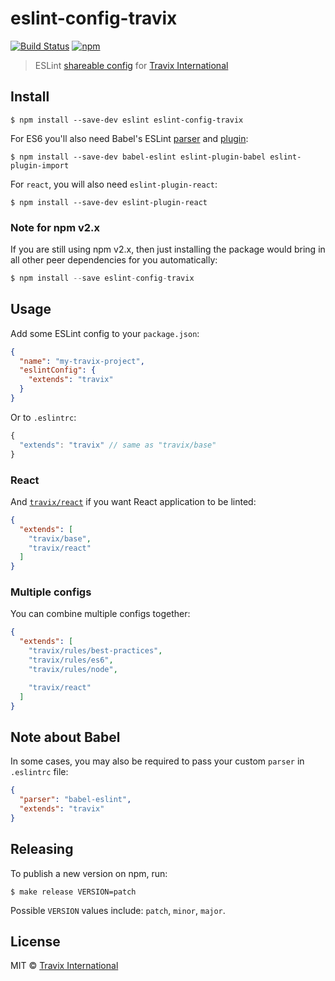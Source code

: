 # eslint-config-travix

[![Build Status](https://img.shields.io/travis/Travix-International/eslint-config-travix/master.svg)](http://travis-ci.org/Travix-International/eslint-config-travix) [![npm](https://img.shields.io/npm/v/eslint-config-travix.svg)](https://www.npmjs.com/package/eslint-config-travix)

> ESLint [shareable config](http://eslint.org/docs/developer-guide/shareable-configs.html) for [Travix International](https://travix.com)


## Install

```
$ npm install --save-dev eslint eslint-config-travix
```

For ES6 you'll also need Babel's ESLint [parser](https://github.com/babel/babel-eslint) and [plugin](https://github.com/babel/eslint-plugin-babel):

```
$ npm install --save-dev babel-eslint eslint-plugin-babel eslint-plugin-import
```

For `react`, you will also need `eslint-plugin-react`:

```
$ npm install --save-dev eslint-plugin-react
```

### Note for npm v2.x

If you are still using npm v2.x, then just installing the package would bring in all other peer dependencies for you automatically:

```js
$ npm install --save eslint-config-travix
```

## Usage

Add some ESLint config to your `package.json`:

```json
{
  "name": "my-travix-project",
  "eslintConfig": {
    "extends": "travix"
  }
}
```

Or to `.eslintrc`:

```js
{
  "extends": "travix" // same as "travix/base"
}
```

### React

And [`travix/react`](react.js) if you want React application to be linted:

```json
{
  "extends": [
    "travix/base",
    "travix/react"
  ]
}
```

### Multiple configs

You can combine multiple configs together:

```json
{
  "extends": [
    "travix/rules/best-practices",
    "travix/rules/es6",
    "travix/rules/node",

    "travix/react"
  ]
}
```

## Note about Babel

In some cases, you may also be required to pass your custom `parser` in `.eslintrc` file:

```json
{
  "parser": "babel-eslint",
  "extends": "travix"
}
```

## Releasing

To publish a new version on npm, run:

```
$ make release VERSION=patch
```

Possible `VERSION` values include: `patch`, `minor`, `major`.

## License

MIT © [Travix International](https://travix.com)
